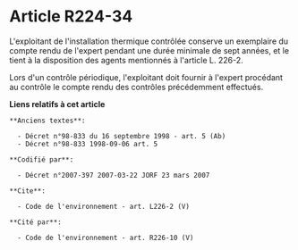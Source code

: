 # Article R224-34

L'exploitant de l'installation thermique contrôlée conserve un exemplaire du compte rendu de l'expert pendant une durée
minimale de sept années, et le tient à la disposition des agents mentionnés à l'article L. 226-2.

Lors d'un contrôle périodique, l'exploitant doit fournir à l'expert procédant au contrôle le compte rendu des contrôles
précédemment effectués.

**Liens relatifs à cet article**

	**Anciens textes**:

	  - Décret n°98-833 du 16 septembre 1998 - art. 5 (Ab)
	  - Décret n°98-833 1998-09-06 art. 5

	**Codifié par**:

	  - Décret n°2007-397 2007-03-22 JORF 23 mars 2007

	**Cite**:

	  - Code de l'environnement - art. L226-2 (V)

	**Cité par**:

	  - Code de l'environnement - art. R226-10 (V)
